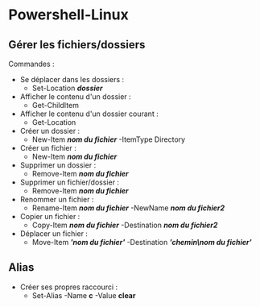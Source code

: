 # Powershell-Linux 


## Gérer les fichiers/dossiers


Commandes : 

- Se déplacer dans les dossiers : 
    - Set-Location ***dossier*** 
- Afficher le contenu d'un dossier :
    - Get-ChildItem
- Afficher le contenu d'un dossier courant : 
    - Get-Location
- Créer un dossier :
    - New-Item ***nom du fichier*** -ItemType Directory 
- Créer un fichier :
    - New-Item ***nom du fichier***
- Supprimer un dossier : 
    - Remove-Item ***nom du fichier***
- Supprimer un fichier/dossier : 
    - Remove-Item ***nom du fichier***
- Renommer un fichier : 
    - Rename-Item ***nom du fichier*** -NewName ***nom du fichier2*** 
- Copier un fichier : 
    - Copy-Item ***nom du fichier*** -Destination ***nom du fichier2***
- Déplacer un fichier : 
    - Move-Item ***'nom du fichier'*** -Destination ***'chemin\nom du fichier'***


## Alias

- Créer ses propres raccourci : 
    - Set-Alias -Name **c** -Value **clear** 